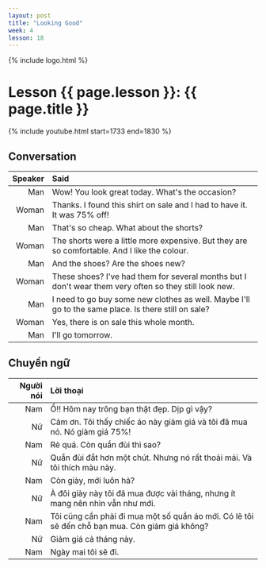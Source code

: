 ```yaml
---
layout: post
title: "Looking Good"
week: 4
lesson: 18
---
```


{% include logo.html %}

# Lesson {{ page.lesson }}: {{ page.title }}

{% include youtube.html start=1733 end=1830 %}

## Conversation

Speaker | Said
---: | :---
Man | Wow! You look great today. What's the occasion?
Woman | Thanks. I found this shirt on sale and I had to have it. It was 75% off!
Man | That's so cheap. What about the shorts?
Woman | The shorts were a little more expensive. But they are so comfortable. And I like the colour.
Man | And the shoes? Are the shoes new?
Woman | These shoes? I've had them for several months but I don't wear them very often so they still look new.
Man | I need to go buy some new clothes as well. Maybe I'll go to the same place. Is there still on sale?
Woman | Yes, there is on sale this whole month.
Man | I'll go tomorrow.

## Chuyển ngữ

Người nói | Lời thoại
---: | :---
Nam | Ồ!! Hôm nay trông bạn thật đẹp. Dịp gì vậy?
Nữ | Cảm ơn. Tôi thấy chiếc áo này giảm giá và tôi đã mua nó. Nó giảm giá 75%!
Nam | Rẻ quá. Còn quần đùi thì sao?
Nữ | Quần đùi đắt hơn một chút. Nhưng nó rất thoải mái. Và tôi thích màu này.
Nam | Còn giày, mới luôn hả?
Nữ | À đôi giày này tôi đã mua được vài tháng, nhưng ít mang nên nhìn vẫn như mới.
Nam | Tôi cũng cần phải đi mua một số quần áo mới. Có lẽ tôi sẽ đến chỗ bạn mua. Còn giảm giá không?
Nữ | Giảm giá cả tháng này.
Nam | Ngày mai tôi sẽ đi.
